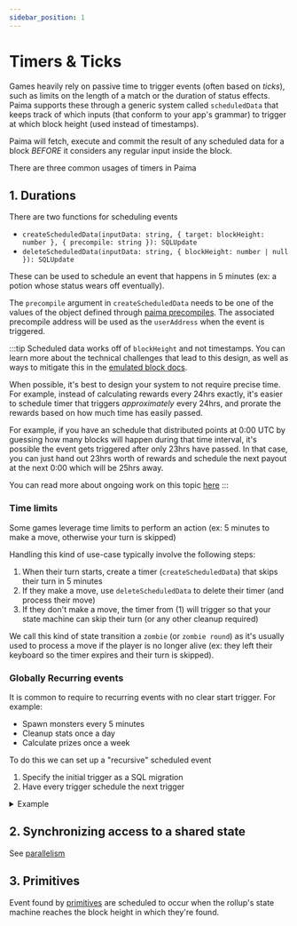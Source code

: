 ```yaml
---
sidebar_position: 1
---
```


# Timers & Ticks

Games heavily rely on passive time to trigger events (often based on *ticks*), such as limits on the length of a match or the duration of status effects. Paima supports these through a generic system called `scheduledData` that keeps track of which inputs (that conform to your app's grammar) to trigger at which block height (used instead of timestamps).

Paima will fetch, execute and commit the result of any scheduled data for a block *BEFORE* it considers any regular input inside the block.

There are three common usages of timers in Paima

## 1. Durations

There are two functions for scheduling events
- `createScheduledData(inputData: string, { target: blockHeight: number }, { precompile: string }): SQLUpdate`
- `deleteScheduledData(inputData: string, { blockHeight: number | null }): SQLUpdate`

These can be used to schedule an event that happens in 5 minutes (ex: a potion whose status wears off eventually).

The `precompile` argument in `createScheduledData` needs to be one of the values of the object defined through [paima precompiles](../325-creating-events/300-precompiles/100-introduction.md). The associated precompile address will be used as the `userAddress` when the event is triggered.

:::tip
Scheduled data works off of `blockHeight` and not timestamps. You can learn more about the technical challenges that lead to this design, as well as ways to mitigate this in the [emulated block docs](../300-react-to-events/3-funnel-types/400-stable-tick-rate-funnel.mdx).

When possible, it's best to design your system to not require precise time. For example, instead of calculating rewards every 24hrs exactly, it's easier to schedule timer that triggers *approximately* every 24hrs, and prorate the rewards based on how much time has easily passed.

For example, if you have an schedule that distributed points at 0:00 UTC by guessing how many blocks will happen during that time interval, it's possible the event gets triggered after only 23hrs have passed. In that case, you can just hand out 23hrs worth of rewards and schedule the next payout at the next 0:00 which will be 25hrs away. 

You can read more about ongoing work on this topic [here](https://github.com/PaimaStudios/paima-engine/issues/413)
:::

### Time limits

Some games leverage time limits to perform an action (ex: 5 minutes to make a move, otherwise your turn is skipped)

Handling this kind of use-case typically involve the following steps:
1. When their turn starts, create a timer (`createScheduledData`) that skips their turn in 5 minutes
2. If they make a move, use `deleteScheduledData` to delete their timer (and process their move)
3. If they don't make a move, the timer from (1) will trigger so that your state machine can skip their turn (or any other cleanup required)

We call this kind of state transition a `zombie` (or `zombie round`) as it's usually used to process a move if the player is no longer alive (ex: they left their keyboard so the timer expires and their turn is skipped).

### Globally Recurring events

It is common to require to recurring events with no clear start trigger. For example: 
  * Spawn monsters every 5 minutes
  * Cleanup stats once a day
  * Calculate prizes once a week

To do this we can set up a "recursive" scheduled event
1. Specify the initial trigger as a SQL migration
2. Have every trigger schedule the next trigger

<details>
    <summary>Example</summary>

*Note*: this API is planned to improve in the future. See [here](https://github.com/PaimaStudios/paima-engine/issues/414) for more

1. Register your precompile

You can learn more about precompiles [here](./300-precompiles/100-introduction.md).

2. Add a Migration at `1.SQL`

Create `db/migrations/1.sql` and add an input to execute the first schedule. 

For example, imagine we created a precompile called `reset-leaderboard`

```SQL wordWrap=true
WITH
  new_tick AS (
    INSERT INTO rollup_inputs (from_address, input_data )
    VALUES (
      your_precompile_address_hash,
      your_data_here
    )
    RETURNING id AS new_tick_id
  ),
  future_block AS (
    INSERT INTO rollup_input_future_block (id, future_block_height )
    VALUES (
      (SELECT new_tick_id FROM new_tick),
      -- get the latest block + 1
      coalesce((
        SELECT block_height
        FROM paima_blocks
        ORDER BY block_height DESC
        LIMIT 1
      ), 0) + 2
    )
  )
INSERT INTO rollup_input_origin (id, primitive_name, caip2, tx_hash)
SELECT new_tick_id, NULL, NULL, NULL
FROM new_tick

```

*NOTE*: You can replace the value for the `block_height` if you need to run this at a specific time  
This is possible with blockchains with known block generation time or with [Emulated Blocks mode](../300-react-to-events/3-funnel-types/400-stable-tick-rate-funnel.mdx). 

3. Add a Paima Concise Command
Modify `state-transition/src/stf/v1/parser.ts` (or where you have the Paima Concise Grammar).

Add a command to the list a new command:
```ts
const myGrammar = `
// highlight-next-line
 scheduleHourly          = hour|tick
`;

const parserCommands = {
  // highlight-next-line
    scheduleHourly: {
       tick: PaimaParser.NumberParser(0),
    },
}
```

Add your interface: (Generally located at `state-transition/src/stf/v1/types.ts`) 
```ts
export type ParsedSubmittedInput =
  | ScheduleHourlyInput

export interface ScheduleHourlyInput {
  input: 'scheduleHourly';
  tick: number;
}
```

4. Add an STF Function to process and create the next event

Capture the input in the STF and process it (Generally in `state-transition/src/stf/v1/index.ts`)

```ts
import type { SubmittedChainData } from '@paima/sdk/chain-types';
import type Prando from '@paima/sdk/prando';
import type { Pool } from 'pg';
import type { PreExecutionBlockHeader } from '@paima/sdk/chain-types';

export default async function (
  inputData: STFSubmittedData,
  blockHeader: PreExecutionBlockHeader,
  randomnessGenerator: Prando,
  dbConn: Pool
): Promise<{ stateTransitions: SQLUpdate[]; events: Events }> {

  const input = parse(inputData.inputData);

  // highlight-start
  if (input.input === 'scheduleHourly') {
    // Check if sent by the scheduler. Users might post the same input payload.
    if (inputData.realAddress === SCHEDULED_DATA_ADDRESS) {
  // highlight-end
        const commands: SQLUpdate[] = [];
        console.log('This message appears each hour!');
        console.log('This is tick number', input.tick);
        /* Add your custom logic */
        
        // Calculate the number of blocks in 1 hour. 
        const hourSeconds = 60 * 60;
        const hourBlocks = hourSeconds / ENV.BLOCK_TIME;
        
        // highlight-start
        commands.push(createScheduledData(
                `hour|${input.tick + 1}`,
                 { blockHeight: blockHeader.blockHeight + hourBlocks }
                 { precompile: your_precompile_here }
        ));
        // highlight-end
        
        return { stateTransitions: commands, events: [] };
    }
  }
  ...
}
```

You will see in the console:
```
This message appears each hour!
This is tick number 0
This message appears each hour!
This is tick number 1
This message appears each hour!
This is tick number 2
...
```

IMPORTANT: It is very important that the scheduler does NOT return an SQL statement that might be rejected (e.g., duplicated primary key) if there is any invalid SQL command the entire list of commands is discarded, and the recursive schedule will not be inserted.
</details>


## 2. Synchronizing access to a shared state

See [parallelism](../100-define-machine/200-parallelism.md)

## 3. Primitives

Event found by [primitives](./primitive-catalogue/introduction#accessing-the-collected-data) are scheduled to occur when the rollup's state machine reaches the block height in which they're found.
